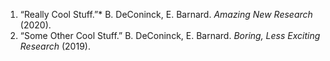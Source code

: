 <!-- 
Convert your LaTeX publications list from LaTeX to Markdown: https://pandoc.org/try/?text=&from=latex&to=gfm
Paste the generated Markdown below, and edit as needed.
-->

1. “Really Cool Stuff.”* B. DeConinck, E. Barnard. *Amazing New Research* (2020).
2. “Some Other Cool Stuff.” B. DeConinck, E. Barnard. *Boring, Less Exciting Research* (2019).

